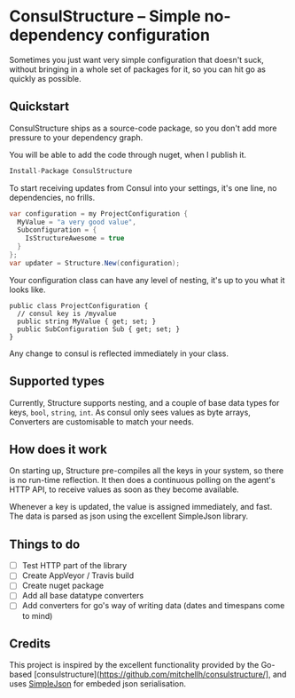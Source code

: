 # ConsulStructure – Simple no-dependency configuration

Sometimes you just want very simple configuration that doesn't suck, without bringing
in a whole set of packages for it, so you can hit go as quickly as possible.

## Quickstart

ConsulStructure ships as a source-code package, so you don't add more pressure to your
dependency graph.

You will be able to add the code through nuget, when I publish it.

```csharp
Install-Package ConsulStructure
```

To start receiving updates from Consul into your settings, it's one line, no dependencies,
no frills.

```csharp
var configuration = my ProjectConfiguration {
  MyValue = "a very good value",
  Subconfiguration = {
    IsStructureAwesome = true
  }
};
var updater = Structure.New(configuration);
```

Your configuration class can have any level of nesting, it's up to you what it looks like.

```chsarp
public class ProjectConfiguration {
  // consul key is /myvalue
  public string MyValue { get; set; }
  public SubConfiguration Sub { get; set; }
}
```

Any change to consul is reflected immediately in your class.

## Supported types

Currently, Structure supports nesting, and a couple of base data types for keys, `bool`, `string`,
`int`. As consul only sees values as byte arrays, Converters are customisable to match your needs.

## How does it work

On starting up, Structure pre-compiles all the keys in your system, so there is no run-time
reflection. It then does a continuous polling on the agent's HTTP API, to receive values
as soon as they become available.

Whenever a key is updated, the value is assigned immediately, and fast. The data is parsed as
json using the excellent SimpleJson library.

## Things to do

 - [ ] Test HTTP part of the library
 - [ ] Create AppVeyor / Travis build
 - [ ] Create nuget package
 - [ ] Add all base datatype converters
 - [ ] Add converters for go's way of writing data (dates and timespans come to mind)

## Credits

This project is inspired by the excellent functionality provided by the Go-based
[consulstructure](https://github.com/mitchellh/consulstructure/], and uses
[SimpleJson](https://github.com/facebook-csharp-sdk/simple-json) for embeded json serialisation.
